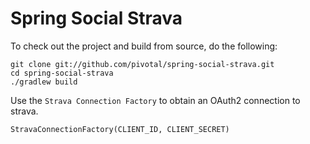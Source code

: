 # Spring Social Strava

To check out the project and build from source, do the following:

    git clone git://github.com/pivotal/spring-social-strava.git
    cd spring-social-strava
    ./gradlew build

Use the `Strava Connection Factory` to obtain an OAuth2 connection to strava.
    
    StravaConnectionFactory(CLIENT_ID, CLIENT_SECRET)
    
